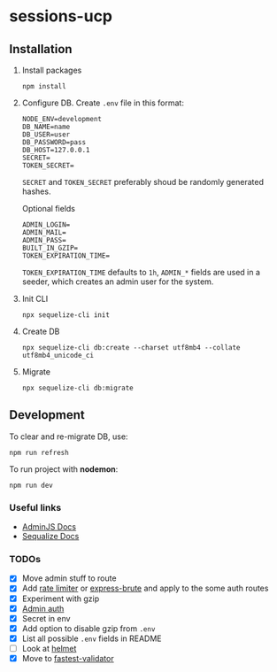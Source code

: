 # sessions-ucp

## Installation

1. Install packages
    ```
    npm install
    ```

2. Configure DB. Create `.env` file in this format:
    ```
    NODE_ENV=development
    DB_NAME=name
    DB_USER=user
    DB_PASSWORD=pass
    DB_HOST=127.0.0.1
    SECRET=
    TOKEN_SECRET=
    ```
    `SECRET` and `TOKEN_SECRET` preferably shoud be randomly generated hashes.

    Optional fields
    ```
    ADMIN_LOGIN=
    ADMIN_MAIL=
    ADMIN_PASS=
    BUILT_IN_GZIP=
    TOKEN_EXPIRATION_TIME=
    ```

    `TOKEN_EXPIRATION_TIME` defaults to `1h`, `ADMIN_*` fields are used in a seeder, which creates an admin user for the system.

3. Init CLI
    ```
    npx sequelize-cli init
    ```

4. Create DB
    ```
    npx sequelize-cli db:create --charset utf8mb4 --collate utf8mb4_unicode_ci
    ```

5. Migrate
    ```
    npx sequelize-cli db:migrate
    ```


## Development

To clear and re-migrate DB, use:
```
npm run refresh
```

To run project with **nodemon**:
```
npm run dev
```

### Useful links

- [AdminJS Docs](https://docs.adminjs.co/)
- [Sequalize Docs](https://sequelize.org/v7/)

### TODOs

- [x] Move admin stuff to route
- [x] Add [rate limiter](https://www.npmjs.com/package/express-rate-limit) or [express-brute](https://www.npmjs.com/package/express-brute) and apply to the some auth routes
- [x] Experiment with gzip
- [x] [Admin auth](https://docs.adminjs.co/tutorial-rbac.html)
- [x] Secret in env
- [x] Add option to disable gzip from `.env`
- [x] List all possible `.env` fields in README
- [ ] Look at [helmet](https://www.npmjs.com/package/helmet)
- [x] Move to [fastest-validator](https://www.npmjs.com/package/fastest-validator)